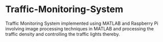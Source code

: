 # Traffic-Monitoring-System
Traffic Monitoring System implemented using MATLAB and Raspberry Pi involving image processing techniques in MATLAB and processing the traffic density and controlling the traffic lights thereby.
